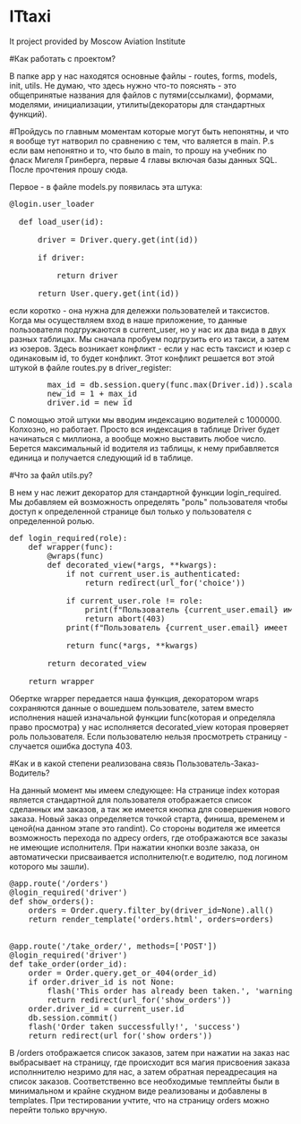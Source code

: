 # ITtaxi
It project provided by Moscow Aviation Institute

#Как работать с проектом?

В папке app у нас находятся основные файлы - routes, forms, models, init, utils. Не думаю, что здесь нужно что-то пояснять - это общепринятые названия для файлов с путями(ссылками), формами, моделями, инициализации, утилиты(декораторы для стандартных функций). 

#Пройдусь по главным моментам которые могут быть непонятны, и что я вообще тут натворил по сравнению с тем, что валяется в main.
P.s если вам непонятно и то, что было в main, то прошу на учебник по фласк Мигеля Гринберга, первые 4 главы включая базы данных SQL. После прочтения прошу сюда.

Первое - в файле models.py появилась эта штука:


  <pre>@login.user_loader

  def load_user(id):
    
      driver = Driver.query.get(int(id))
    
      if driver:
        
          return driver
    
      return User.query.get(int(id))</pre>

если коротко - она нужна для дележки пользователей и таксистов. Когда мы осуществляем вход в наше приложение, то данные пользователя подгружаются в current_user, но у нас их два вида в двух разных таблицах. Мы сначала пробуем подгрузить его из такси, а затем из юзеров. Здесь возникает конфликт - если у нас есть таксист и юзер с одинаковым id, то будет конфликт. Этот конфликт решается вот этой штукой в файле routes.py в driver_register:

<pre>
        max_id = db.session.query(func.max(Driver.id)).scalar() or 0
        new_id = 1 + max_id
        driver.id = new_id
</pre>

С помощью этой штуки мы вводим индексацию водителей с 1000000. Колхозно, но работает. Просто вся индексация в таблице Driver будет начинаться с миллиона, а вообще можно выставить любое число. Берется максимальный id водителя из таблицы, к нему прибавляется единица и получается следующий id в таблице.

#Что за файл utils.py?

В нем у нас лежит декоратор для стандартной функции login_required. Мы добавляем ей возможность определять "роль" пользователя чтобы доступ к определенной странице был только у пользователя с определенной ролью. 
<pre>def login_required(role):
    def wrapper(func):
        @wraps(func)
        def decorated_view(*args, **kwargs):
            if not current_user.is_authenticated:
                return redirect(url_for('choice'))

            if current_user.role != role:
                print(f"Пользователь {current_user.email} имеет роль {current_user.role}, а ожидалось {role}")
                return abort(403)
            print(f"Пользователь {current_user.email} имеет роль {current_user.role}, а ожидалось {role}")

            return func(*args, **kwargs)

        return decorated_view

    return wrapper</pre>

Обертке wrapper передается наша функция, декоратором wraps сохраняются данные о вошедшем пользователе, затем вместо исполнения нашей изначальной функции func(которая и определяла право просмотра) у нас исполняется decorated_view которая проверяет роль пользователя. Если пользователю нельзя просмотреть страницу - случается ошибка доступа 403.


#Как и в какой степени реализована связь Пользователь-Заказ-Водитель?

На данный момент мы имеем следующее: На странице index которая является стандартной для пользователя отображается список сделанных им заказов, а так же имеется кнопка для совершения нового заказа. Новый заказ определяется точкой старта, финиша, временем и ценой(на данном этапе это randint). Со стороны водителя же имеется возможность перехода по адресу orders, где отображаются все заказы не имеющие исполнителя. При нажатии кнопки возле заказа, он автоматически присваивается исполнителю(т.е водителю, под логином которого мы зашли). 

<pre>@app.route('/orders')
@login_required('driver')
def show_orders():
    orders = Order.query.filter_by(driver_id=None).all()
    return render_template('orders.html', orders=orders)


@app.route('/take_order/<int:order_id>', methods=['POST'])
@login_required('driver')
def take_order(order_id):
    order = Order.query.get_or_404(order_id)
    if order.driver_id is not None:
        flash('This order has already been taken.', 'warning')
        return redirect(url_for('show_orders'))
    order.driver_id = current_user.id
    db.session.commit()
    flash('Order taken successfully!', 'success')
    return redirect(url_for('show_orders'))</pre>

В /orders отображается список заказов, затем при нажатии на заказ нас выбрасывает на страницу, где происходит вся магия присвоения заказа исполннителю незримо для нас, а затем обратная переадресация на список заказов. 
Соответственно все необходимые темплейты были в минимальном и крайне скудном виде реализованы и добавлены в templates. При тестировании учтите, что на страницу orders можно перейти только вручную.
